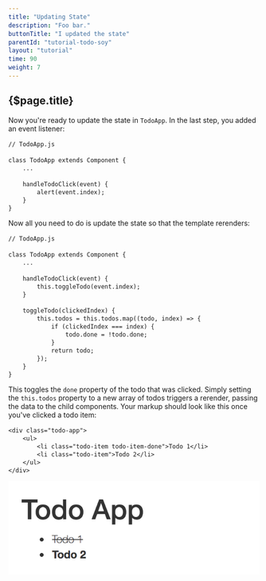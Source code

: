 ```yaml
---
title: "Updating State"
description: "Foo bar."
buttonTitle: "I updated the state"
parentId: "tutorial-todo-soy"
layout: "tutorial"
time: 90
weight: 7
---
```


## {$page.title}

Now you're ready to update the state in `TodoApp`. In the last step, you added
an event listener:

```text/javascript
// TodoApp.js

class TodoApp extends Component {
	...

	handleTodoClick(event) {
		alert(event.index);
	}
}
```

Now all you need to do is update the state so that the template rerenders:

```text/javascript
// TodoApp.js

class TodoApp extends Component {
	...

	handleTodoClick(event) {
		this.toggleTodo(event.index);
	}

	toggleTodo(clickedIndex) {
		this.todos = this.todos.map((todo, index) => {
			if (clickedIndex === index) {
				todo.done = !todo.done;
			}
			return todo;
		});
	}
}
```

This toggles the `done` property of the todo that was clicked. Simply setting the `this.todos` property to a new array of todos triggers a rerender, passing
the data to the child components. Your markup should look like this once you've clicked a todo item:

```text/xml
<div class="todo-app">
	<ul>
		<li class="todo-item todo-item-done">Todo 1</li>
		<li class="todo-item">Todo 2</li>
	</ul>
</div>
```

![Completed Todo](/images/tutorials/todo-app/completed_todo.png "Completed Todo")

